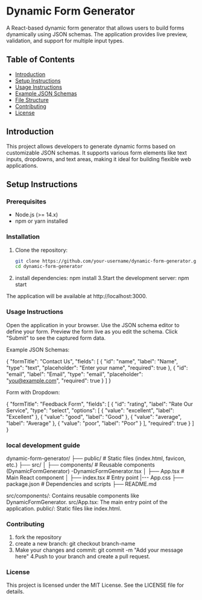 # Dynamic Form Generator

A React-based dynamic form generator that allows users to build forms dynamically using JSON schemas. The application provides live preview, validation, and support for multiple input types.


## Table of Contents

- [Introduction](#introduction)
- [Setup Instructions](#setup-instructions)
- [Usage Instructions](#usage-instructions)
- [Example JSON Schemas](#example-json-schemas)
- [File Structure](#local-development-guide)
- [Contributing](#contributing)
- [License](#license)

## Introduction

This project allows developers to generate dynamic forms based on customizable JSON schemas. It supports various form elements like text inputs, dropdowns, and text areas, making it ideal for building flexible web applications.


## Setup Instructions

### Prerequisites
- Node.js (>= 14.x)
- npm or yarn installed

### Installation
1. Clone the repository:
   ```bash
   git clone https://github.com/your-username/dynamic-form-generator.git
   cd dynamic-form-generator
2. install dependencies:
    npm install
3.Start the development server:
   npm start

The application will be available at http://localhost:3000.

### Usage Instructions
   Open the application in your browser.
   Use the JSON schema editor to define your form.
   Preview the form live as you edit the schema.
   Click "Submit" to see the captured form data.

Example JSON Schemas:

{
  "formTitle": "Contact Us",
  "fields": [
    {
      "id": "name",
      "label": "Name",
      "type": "text",
      "placeholder": "Enter your name",
      "required": true
    },
    {
      "id": "email",
      "label": "Email",
      "type": "email",
      "placeholder": "you@example.com",
      "required": true
    }
  ]
}

Form with Dropdown:

{
  "formTitle": "Feedback Form",
  "fields": [
    {
      "id": "rating",
      "label": "Rate Our Service",
      "type": "select",
      "options": [
        { "value": "excellent", "label": "Excellent" },
        { "value": "good", "label": "Good" },
        { "value": "average", "label": "Average" },
        { "value": "poor", "label": "Poor" }
      ],
      "required": true
    }
  ]
}

### local development guide
  
  dynamic-form-generator/
├── public/              # Static files (index.html, favicon, etc.)
├── src/
│   ├── components/      # Reusable components (DynamicFormGenerator)
        -DynamicFormGenerator.tsx
│   ├── App.tsx          # Main React component
│   ├── index.tsx        # Entry point
    |--- App.css
├── package.json         # Dependencies and scripts
├── README.md   

  src/components/: Contains reusable components like DynamicFormGenerator.
  src/App.tsx: The main entry point of the application.
  public/: Static files like index.html. 

### Contributing

1. fork the repository
2. create a new branch:
   git checkout branch-name
3. Make your changes and commit:
   git commit -m "Add your message here"
4.Push to your branch and create a pull request.

### License
 This project is licensed under the MIT License. See the LICENSE file for details.

